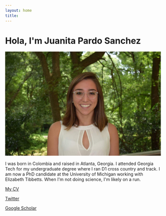 ```yaml
---
layout: home
title: 
---
```

# Hola, I'm Juanita Pardo Sanchez

![](Headshot1.jpeg)

I was born in Colombia and raised in Atlanta, Georgia. I attended Georgia Tech for my undergraduate degree where I ran D1 cross country and track. I am now a PhD candidate at the University of Michigan working with Elizabeth Tibbetts. When I'm not doing science, I'm likely on a run. 

[My CV](JPSCV_2023_12_08.pdf)

[Twitter](https://twitter.com/juanita_p_s)

[Google Scholar](https://scholar.google.com/citations?user=I5DWBIgAAAAJ&hl=en&oi=ao)
